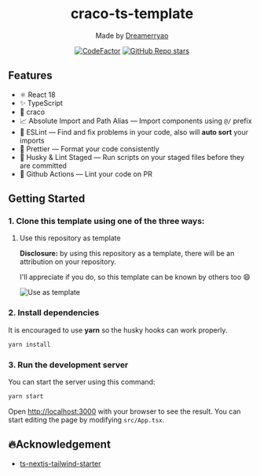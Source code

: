 <div align="center">
  <h1> craco-ts-template</h1>
  <p>Made by <a href="https://github/com/Dreamerryao">Dreamerryao</a></p>
  
  
  [![CodeFactor](https://www.codefactor.io/repository/github/toy-playground/craco-ts-template/badge/main)](https://www.codefactor.io/repository/github/toy-playground/craco-ts-template/overview/main)
  [![GitHub Repo stars](https://img.shields.io/github/stars/toy-playground/craco-ts-template)](https://img.shields.io/github/stars/toy-playground/craco-ts-template)
  
</div>

## Features

- ⚛️ React 18
- ✨ TypeScript
- 💨 craco
- 📈 Absolute Import and Path Alias — Import components using `@/` prefix
- 📏 ESLint — Find and fix problems in your code, also will **auto sort** your imports
- 💖 Prettier — Format your code consistently
- 🐶 Husky & Lint Staged — Run scripts on your staged files before they are committed
- 👷 Github Actions — Lint your code on PR

## Getting Started

### 1. Clone this template using one of the three ways:

1. Use this repository as template

   **Disclosure:** by using this repository as a template, there will be an attribution on your repository.

   I'll appreciate if you do, so this template can be known by others too 😄

   ![Use as template](https://cdn.jsdelivr.net/gh/toy-playground/imgs@master/use-template.png)



### 2. Install dependencies

It is encouraged to use **yarn** so the husky hooks can work properly.

```bash
yarn install
```

### 3. Run the development server

You can start the server using this command:

```bash
yarn start
```

Open [http://localhost:3000](http://localhost:3000) with your browser to see the result. You can start editing the page by modifying `src/App.tsx`.



## 🔥Acknowledgement
- [ts-nextjs-tailwind-starter](https://github.com/theodorusclarence/ts-nextjs-tailwind-starter)